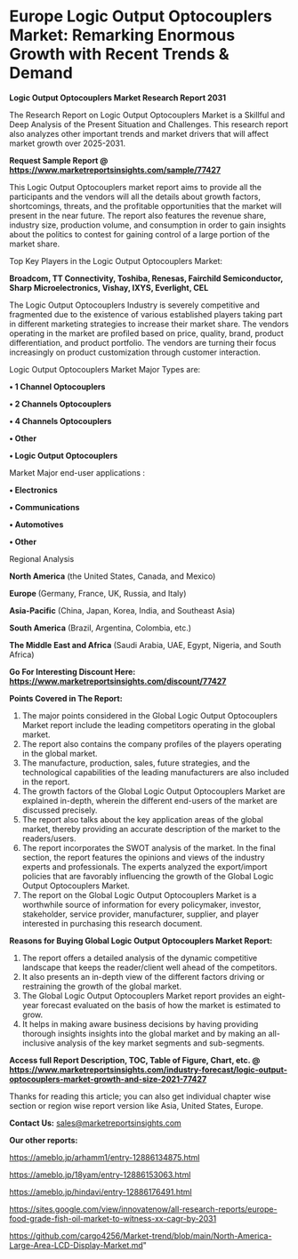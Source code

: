  # Europe Logic Output Optocouplers Market: Remarking Enormous Growth with Recent Trends & Demand

<strong>Logic Output Optocouplers Market Research Report 2031</strong>

The Research Report on Logic Output Optocouplers Market is a Skillful and Deep Analysis of the Present Situation and Challenges. This research report also analyzes other important trends and market drivers that will affect market growth over 2025-2031.

<strong>Request Sample Report @ <a href=https://www.marketreportsinsights.com/sample/77427>https://www.marketreportsinsights.com/sample/77427</a></strong>

This Logic Output Optocouplers market report aims to provide all the participants and the vendors will all the details about growth factors, shortcomings, threats, and the profitable opportunities that the market will present in the near future. The report also features the revenue share, industry size, production volume, and consumption in order to gain insights about the politics to contest for gaining control of a large portion of the market share.

Top Key Players in the Logic Output Optocouplers Market:

<strong>Broadcom, TT Connectivity, Toshiba, Renesas, Fairchild Semiconductor, Sharp Microelectronics, Vishay, IXYS, Everlight, CEL</strong>

The Logic Output Optocouplers Industry is severely competitive and fragmented due to the existence of various established players taking part in different marketing strategies to increase their market share. The vendors operating in the market are profiled based on price, quality, brand, product differentiation, and product portfolio. The vendors are turning their focus increasingly on product customization through customer interaction.

Logic Output Optocouplers Market Major Types are:

<strong>• 1 Channel Optocouplers

• 2 Channels Optocouplers

• 4 Channels Optocouplers

• Other

• Logic Output Optocouplers</strong>

Market Major end-user applications :

<strong>• Electronics

• Communications

• Automotives

• Other</strong>

Regional Analysis

</u><strong><b>North America</b></strong> (the United States, Canada, and Mexico)

<strong><b>Europe </b></strong>(Germany, France, UK, Russia, and Italy)

<strong><b>Asia-Pacific</b></strong> (China, Japan, Korea, India, and Southeast Asia)

<strong><b>South America</b></strong> (Brazil, Argentina, Colombia, etc.)

<strong><b>The Middle East and Africa</b></strong> (Saudi Arabia, UAE, Egypt, Nigeria, and South Africa)

<strong>Go For Interesting Discount Here: <a href=https://www.marketreportsinsights.com/discount/77427>https://www.marketreportsinsights.com/discount/77427</a></strong>

<strong>Points Covered in The Report:</strong>
<ol>
  <li>The major points considered in the Global Logic Output Optocouplers Market report include the leading competitors operating in the global market.</li>
  <li>The report also contains the company profiles of the players operating in the global market.</li>
  <li>The manufacture, production, sales, future strategies, and the technological capabilities of the leading manufacturers are also included in the report.</li>
  <li>The growth factors of the Global Logic Output Optocouplers Market are explained in-depth, wherein the different end-users of the market are discussed precisely.</li>
  <li>The report also talks about the key application areas of the global market, thereby providing an accurate description of the market to the readers/users.</li>
  <li>The report incorporates the SWOT analysis of the market. In the final section, the report features the opinions and views of the industry experts and professionals. The experts analyzed the export/import policies that are favorably influencing the growth of the Global Logic Output Optocouplers Market.</li>
  <li>The report on the Global Logic Output Optocouplers Market is a worthwhile source of information for every policymaker, investor, stakeholder, service provider, manufacturer, supplier, and player interested in purchasing this research document.</li>
</ol>
<strong>Reasons for Buying Global Logic Output Optocouplers Market Report:</strong>

<ol>
  <li>The report offers a detailed analysis of the dynamic competitive landscape that keeps the reader/client well ahead of the competitors.</li>
  <li>It also presents an in-depth view of the different factors driving or restraining the growth of the global market.</li>
  <li>The Global Logic Output Optocouplers Market report provides an eight-year forecast evaluated on the basis of how the market is estimated to grow.</li>
  <li>It helps in making aware business decisions by having providing thorough insights insights into the global market and by making an all-inclusive analysis of the key market segments and sub-segments.</li>
</ol>
<strong>Access full Report Description, TOC, Table of Figure, Chart, etc. @ <a href=https://www.marketreportsinsights.com/industry-forecast/logic-output-optocouplers-market-growth-and-size-2021-77427>https://www.marketreportsinsights.com/industry-forecast/logic-output-optocouplers-market-growth-and-size-2021-77427</a></strong>


Thanks for reading this article; you can also get individual chapter wise section or region wise report version like Asia, United States, Europe.

<strong>Contact Us:</strong>
sales@marketreportsinsights.com

<strong>Our other reports:</strong>

<a href=https://ameblo.jp/arhamm1/entry-12886134875.html>https://ameblo.jp/arhamm1/entry-12886134875.html</a>

<a href=https://ameblo.jp/18yam/entry-12886153063.html>https://ameblo.jp/18yam/entry-12886153063.html</a>

<a href=https://ameblo.jp/hindavi/entry-12886176491.html>https://ameblo.jp/hindavi/entry-12886176491.html</a>

<a href=https://sites.google.com/view/innovatenow/all-research-reports/europe-food-grade-fish-oil-market-to-witness-xx-cagr-by-2031>https://sites.google.com/view/innovatenow/all-research-reports/europe-food-grade-fish-oil-market-to-witness-xx-cagr-by-2031</a>

<a href=https://github.com/cargo4256/Market-trend/blob/main/North-America-Large-Area-LCD-Display-Market.md>https://github.com/cargo4256/Market-trend/blob/main/North-America-Large-Area-LCD-Display-Market.md</a>"
